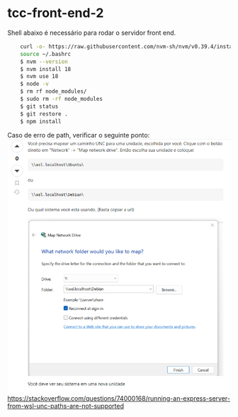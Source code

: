 # tcc-front-end-2


Shell abaixo é necessário para rodar o servidor front end.
```sh
    curl -o- https://raw.githubusercontent.com/nvm-sh/nvm/v0.39.4/install.sh | bash
    source ~/.bashrc
    $ nvm --version
    $ nvm install 18
    $ nvm use 18
    $ node -v
    $ rm rf node_modules/
    $ sudo rm -rf node_modules
    $ git status
    $ git restore .
    $ npm install
```

Caso de erro de path, verificar o seguinte ponto:
![alt text](image.png)
https://stackoverflow.com/questions/74000168/running-an-express-server-from-wsl-unc-paths-are-not-supported

